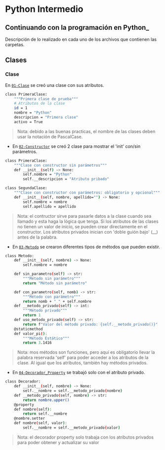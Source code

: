 # Python Intermedio
## Continuando con la programación en Python_

Descripción de lo realizado en cada uno de los archivos que contienen las carpetas.

## Clases
### Clase
En [`01-Clase`][clase] se creó una clase con sus atributos.

```sh
class PrimeraClase:
    """Primera clase de prueba"""
    # Atributos de la clase
    id = 1
    nombre = "Python"
    descripcion = "Primera clase"
    activo = True
```

> Nota: debido a las buenas practicas, el nombre de las clases deben usar la notación de PascalCase.

- En [`02-Constructor`][constructor] se creó 2 clase para mostrar el 'init' con/sin parámetros.

```sh
class PrimeraClase:
    """Clase con constructor sin parámetros"""
    def __init__(self) -> None:
        self.nombre = "Python"
        self.__descripcion = "Atributo pribado"

class SegundaClase:
    """Clase con constructor con parámetros: obligatorio y opcional"""
    def __init__(self, nombre, apellido="") -> None:
        self.nombre = nombre
        self.apellido = apellido
```
> Nota: el contructor sirve para pasarle datos a la clase cuando sea llamado y esta haga la lógica que tenga. Si los atributos de las clases no tienen un valor de inicio, se pueden crear directamente en el constructor. Los atributos privados inician con 'doble guión bajo' (__) antes de la palabra.
- En [`03-Metodo`][metodo] se crearon diferentes tipos de métodos que pueden existir.
```sh
class Metodo:
    def __init__(self, nombre) -> None:
        self.nombre = nombre

    def sin_parametro(self) -> str:
        """Método sin parámetro"""
        return "Método sin parámetro"

    def con_parametro(self, nomb) -> str:
        """Método con parámetro"""
        return nomb + " " + self.nombre
    def __metodo_privado(self) -> int:
        """Método privado"""
        return 1
    def uso_metodo_privado(self) -> str:
        return f"Valor del método privado: {self.__metodo_privado()}"
    @staticmethod
    def valor_pi():
        """Método Estático"""
        return 3.1416
```
> Nota: mos métodos son funciones, pero aquí es obligatorio llevar la palabra reservada 'self' para poder acceder a los atributos de la clase. Al igual que los atributos, también hay métodos privados.

- En [`04-Decorador_Property`][decoradorProperty] se trabajó solo con el atributo privado.
```sh
class Decorador:
    def __init__(self, nombre) -> None:
        self.__nombre = self.__metodo_privado(nombre)
    def __metodo_privado(self, nombre) -> str:
        return nombre.upper()
    @property
    def nombre(self):
        return self.__nombre
    @nombre.setter
    def nombre(self, valor):
        self.__nombre = self.__metodo_privado(valor)
```
> Nota: el decorador property solo trabaja con los atributos privados para poder obtener y actualizar su valor

[//]: # (Enlaces a la documentación)

[clase]: <https://github.com/YeltsinBL/Todo_Python/blob/master/Intermedio/Clases/01-Clase.py>
[constructor]: <https://github.com/YeltsinBL/Todo_Python/blob/master/Intermedio/Clases/02-Constructor.py>
[metodo]: <https://github.com/YeltsinBL/Todo_Python/blob/master/Intermedio/Clases/03-Metodo.py>
[decoradorProperty]: <https://github.com/YeltsinBL/Todo_Python/blob/master/Intermedio/Clases/04-Decorador_Property.py>